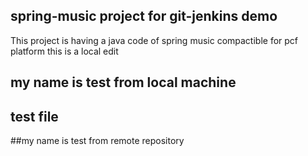 ## spring-music project for git-jenkins demo
This project is having a java code of spring music compactible for pcf platform this is a local edit
## my name is test from local machine
## test file
##my name is test from remote repository
